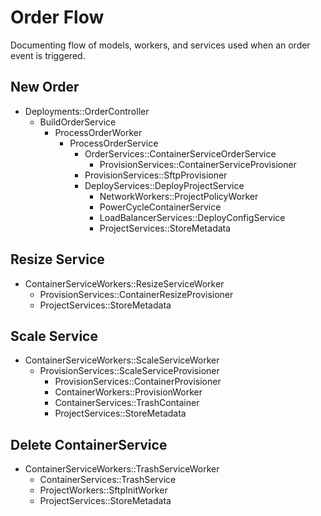# Order Flow

Documenting flow of models, workers, and services used when an order event is triggered.

## New Order
* Deployments::OrderController
  - BuildOrderService
    + ProcessOrderWorker
      * ProcessOrderService
        - OrderServices::ContainerServiceOrderService
          + ProvisionServices::ContainerServiceProvisioner
        - ProvisionServices::SftpProvisioner
        - DeployServices::DeployProjectService
          + NetworkWorkers::ProjectPolicyWorker
          + PowerCycleContainerService
          + LoadBalancerServices::DeployConfigService
          + ProjectServices::StoreMetadata

## Resize Service
* ContainerServiceWorkers::ResizeServiceWorker
  - ProvisionServices::ContainerResizeProvisioner
  - ProjectServices::StoreMetadata

## Scale Service
* ContainerServiceWorkers::ScaleServiceWorker
  - ProvisionServices::ScaleServiceProvisioner
    + ProvisionServices::ContainerProvisioner
    + ContainerWorkers::ProvisionWorker
    + ContainerServices::TrashContainer
    + ProjectServices::StoreMetadata

## Delete ContainerService
* ContainerServiceWorkers::TrashServiceWorker
  - ContainerServices::TrashService
  - ProjectWorkers::SftpInitWorker
  - ProjectServices::StoreMetadata

